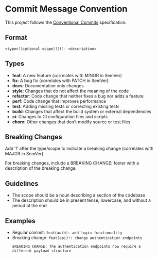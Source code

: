# Commit Message Convention

This project follows the [Conventional Commits](https://www.conventionalcommits.org/en/v1.0.0/) specification.

## Format

```
<type>[(optional scope)](!): <description>
```

## Types

- **feat**: A new feature (correlates with MINOR in SemVer)
- **fix**: A bug fix (correlates with PATCH in SemVer)
- **docs**: Documentation only changes
- **style**: Changes that do not affect the meaning of the code
- **refactor**: Code change that neither fixes a bug nor adds a feature
- **perf**: Code change that improves performance
- **test**: Adding missing tests or correcting existing tests
- **build**: Changes that affect the build system or external dependencies
- **ci**: Changes to CI configuration files and scripts
- **chore**: Other changes that don't modify source or test files

## Breaking Changes

Add '!' after the type/scope to indicate a breaking change (correlates with MAJOR in SemVer).

For breaking changes, include a BREAKING CHANGE: footer with a description of the breaking change.

## Guidelines

- The scope should be a noun describing a section of the codebase
- The description should be in present tense, lowercase, and without a period at the end

## Examples

- Regular commit: `feat(auth): add login functionality`
- Breaking change: `feat(api)!: change authentication endpoints`
  ```
  BREAKING CHANGE: The authentication endpoints now require a different payload structure
  ```
